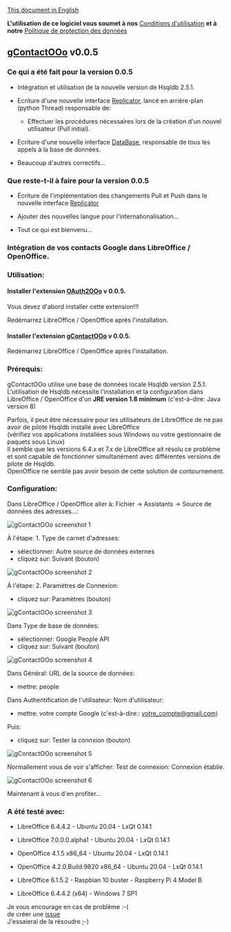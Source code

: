 [This document in English](https://prrvchr.github.io/gContactOOo/README)

**L'utilisation de ce logiciel vous soumet à nos** [Conditions d'utilisation](https://prrvchr.github.io/gContactOOo/gContactOOo/registration/TermsOfUse_fr) **et à notre** [Politique de protection des données](https://prrvchr.github.io/gContactOOo/gContactOOo/registration/PrivacyPolicy_fr)

## [gContactOOo](https://github.com/prrvchr/gContactOOo) v0.0.5

### Ce qui a été fait pour la version 0.0.5

- Intégration et utilisation de la nouvelle version de Hsqldb 2.5.1.

- Ecriture d'une nouvelle interface [Replicator](https://github.com/prrvchr/gContactOOo/blob/master/CloudContactOOo/python/cloudcontact/replicator.py), lancé en arrière-plan (python Thread) responsable de:

    - Effectuer les procédures nécessaires lors de la création d'un nouvel utilisateur (Pull initial).

- Ecriture d'une nouvelle interface [DataBase](https://github.com/prrvchr/gContactOOo/blob/master/CloudContactOOo/python/cloudcontact/database.py), responsable de tous les appels à la base de données.

- Beaucoup d'autres correctifs...

### Que reste-t-il à faire pour la version 0.0.5

- Écriture de l'implémentation des changements Pull et Push dans le nouvelle interface [Replicator](https://github.com/prrvchr/gContactOOo/blob/master/CloudContactOOo/python/cloudcontact/replicator.py)

- Ajouter des nouvelles langue pour l'internationalisation...

- Tout ce qui est bienvenu...

### Intégration de vos contacts Google dans LibreOffice / OpenOffice.

### Utilisation:

#### Installer l'extension [OAuth2OOo](https://github.com/prrvchr/OAuth2OOo/raw/master/OAuth2OOo.oxt) v 0.0.5.

Vous devez d'abord installer cette extension!!!

Redémarrez LibreOffice / OpenOffice après l'installation.

#### Installer l'extension [gContactOOo](https://github.com/prrvchr/gContactOOo/raw/master/gContactOOo.oxt) v 0.0.5.

Redémarrez LibreOffice / OpenOffice après l'installation.

### Prérequis:

gContactOOo utilise une base de données locale Hsqldb version 2.5.1.  
L'utilisation de Hsqldb nécessite l'installation et la configuration dans
LibreOffice / OpenOffice d'un **JRE version 1.8 minimum** (c'est-à-dire: Java version 8)

Parfois, il peut être nécessaire pour les utilisateurs de LibreOffice de ne pas avoir de pilote Hsqldb installé avec LibreOffice  
(vérifiez vos applications installées sous Windows ou votre gestionnaire de paquets sous Linux)  
Il semble que les versions 6.4.x et 7.x de LibreOffice ait résolu ce problème et sont capable de fonctionner simultanément avec différentes versions de pilote de Hsqldb.  
OpenOffice ne semble pas avoir besoin de cette solution de contournement.

### Configuration:

Dans LibreOffice / OpenOffice aller à: Fichier -> Assistants -> Source de données des adresses...:

![gContactOOo screenshot 1](gContactOOo-1.png)

À l'étape: 1. Type de carnet d'adresses:
- sélectionner: Autre source de données externes
- cliquez sur: Suivant (bouton)

![gContactOOo screenshot 2](gContactOOo-2.png)

À l'étape: 2. Paramètres de Connexion:
- cliquez sur: Paramètres (bouton)

![gContactOOo screenshot 3](gContactOOo-3.png)

Dans Type de base de données:
- sélectionner: Google People API
- cliquez sur: Suivant (bouton)

![gContactOOo screenshot 4](gContactOOo-4.png)

Dans Général: URL de la source de données:
- mettre: people

Dans Authentification de l'utilisateur: Nom d'utilisateur:
- mettre: votre compte Google (c'est-à-dire:: votre_compte@gmail.com)

Puis:
- cliquez sur: Tester la connxion (bouton)

![gContactOOo screenshot 5](gContactOOo-5.png)

Normallement vous de voir s'afficher: Test de connexion: Connexion établie.

![gContactOOo screenshot 6](gContactOOo-6.png)

Maintenant à vous d'en profiter...

### A été testé avec:

* LibreOffice 6.4.4.2 - Ubuntu 20.04 -  LxQt 0.14.1

* LibreOffice 7.0.0.0.alpha1 - Ubuntu 20.04 -  LxQt 0.14.1

* OpenOffice 4.1.5 x86_64 - Ubuntu 20.04 - LxQt 0.14.1

* OpenOffice 4.2.0.Build:9820 x86_64 - Ubuntu 20.04 - LxQt 0.14.1

* LibreOffice 6.1.5.2 - Raspbian 10 buster - Raspberry Pi 4 Model B

* LibreOffice 6.4.4.2 (x64) - Windows 7 SP1

Je vous encourage en cas de problème :-(  
de créer une [issue](https://github.com/prrvchr/gContactOOo/issues/new)  
J'essaierai de la résoudre ;-)

